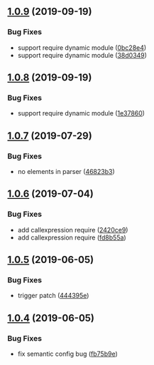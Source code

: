 ## [1.0.9](https://github.com/searchfe/gulp-amd-wrap/compare/v1.0.8...v1.0.9) (2019-09-19)


### Bug Fixes

* support require dynamic module ([0bc28e4](https://github.com/searchfe/gulp-amd-wrap/commit/0bc28e4))
* support require dynamic module ([38d0349](https://github.com/searchfe/gulp-amd-wrap/commit/38d0349))

## [1.0.8](https://github.com/searchfe/gulp-amd-wrap/compare/v1.0.7...v1.0.8) (2019-09-19)


### Bug Fixes

* support require dynamic module ([1e37860](https://github.com/searchfe/gulp-amd-wrap/commit/1e37860))

## [1.0.7](https://github.com/searchfe/gulp-amd-wrap/compare/v1.0.6...v1.0.7) (2019-07-29)

### Bug Fixes

* no elements in parser ([46823b3](https://github.com/searchfe/gulp-amd-wrap/commit/46823b3))

## [1.0.6](https://github.com/searchfe/gulp-amd-wrap/compare/v1.0.5...v1.0.6) (2019-07-04)


### Bug Fixes

* add callexpression require ([2420ce9](https://github.com/searchfe/gulp-amd-wrap/commit/2420ce9))
* add callexpression require ([fd8b55a](https://github.com/searchfe/gulp-amd-wrap/commit/fd8b55a))

## [1.0.5](https://github.com/searchfe/gulp-amd-wrap/compare/v1.0.4...v1.0.5) (2019-06-05)


### Bug Fixes

* trigger patch ([444395e](https://github.com/searchfe/gulp-amd-wrap/commit/444395e))

## [1.0.4](https://github.com/searchfe/gulp-amd-wrap/compare/v1.0.3...v1.0.4) (2019-06-05)

### Bug Fixes

* fix semantic config bug ([fb75b9e](https://github.com/searchfe/gulp-amd-wrap/commit/fb75b9e))

